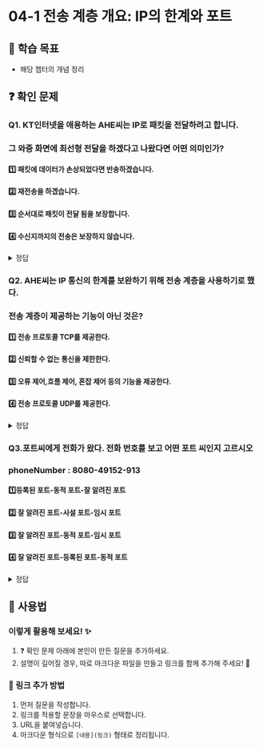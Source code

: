# 04-1 전송 계층 개요: IP의 한계와 포트

## 📌 학습 목표
- 해당 챕터의 개념 정리

## ❓ 확인 문제
### Q1. KT인터넷을 애용하는 AHE씨는 IP로 패킷을 전달하려고 합니다.
### 그 와중 화면에 최선형 전달을 하겠다고 나왔다면 어떤 의미인가?

#### 1️⃣ 패킷에 데이터가 손상되었다면 반송하겠습니다.

#### 2️⃣ 재전송을 하겠습니다.

#### 3️⃣ 순서대로 패킷이 전달 됨을 보장합니다. 

#### 4️⃣ 수신지까지의 전송은 보장하지 않습니다.

<details>
<summary>정답</summary>

#### 4️⃣ 수신지까지의 전송은 보장하지 않습니다.
- 최선형 전달의 의미는 "최선을 다하겠습니다만 전송 결과에 대해서는 보장하지 않겠습니다."의 의미이다.
- 이는 IP의 특성 중 하나인 신뢰할 수 없는 통신으로 IP프로토콜이 패킷이 수신지까지 제대로 전송되었다는 보장을 하지 않는 특징을 일컫는다.

---

</details>

### Q2. AHE씨는 IP 통신의 한계를 보완하기 위해 전송 계층을 사용하기로 했다.
### 전송 계층이 제공하는 기능이 아닌 것은?

#### 1️⃣ 전송 프로토콜 TCP를 제공한다.

#### 2️⃣ 신뢰할 수 없는 통신을 제한한다. 

#### 3️⃣ 오류 제어,흐름 제어, 혼잡 제어 등의 기능을 제공한다.  

#### 4️⃣ 전송 프로토콜  UDP를 제공한다.

<details>
<summary>정답</summary>

#### 2️⃣ 신뢰할 수 없는 통신을 제한한다. 
- 전송 계층을 사용한다 해서 신뢰할 수 없는 통신을 제한하지는 않는다.

- 왜냐하면 신뢰성 있는 통신만이 정답은 아니기 때문 

- 신뢰 할 수 없는 통신은 비교적 높은 성능을 가지고 있어 이들이 필요할 때가있다.

- 그래서 전송 계층에서 신뢰 할 수 없는 통신을 가능하게 해주는 프로토콜이 UDP이다.
---

</details>

### Q3.포트씨에게 전화가 왔다. 전화 번호를 보고 어떤 포트 씨인지 고르시오
### phoneNumber : 8080-49152-913  

#### 1️⃣등록된 포트-동적 포트-잘 알려진 포트

#### 2️⃣ 잘 알려진 포트-사설 포트-임시 포트

#### 3️⃣ 잘 알려진 포트-동적 포트-임시 포트 

#### 4️⃣ 잘 알려진 포트-등록된 포트-동적 포트

<details>
<summary>정답</summary>

####  1️⃣등록된 포트-동적 포트-잘 알려진 포트 

- 포트란 패킷에 저장된 특정 어플리케이션을 식변 할 수 있는 정보이다.

- 전송 계층에서는 포트 번호를 통해 특정 애플리케이션을 식별한다.

- 0번 부터 1023번까지는 잘알려진 포트롤 범용적으로 사용되는 어플리케이션 프로토콜이 사용하는 포트 번호 이다.  ex-80 HTTP

- 1024번 부터 49151번까지는 등록된 포트 번호로 잘 알려진 포트 번호보다는

덜 범용적이지만 흔히 사용되는 애플리케이션 프로토콜에 할당하기 위해 사용한다.
ex 8080 -HTTP대체, 3306 -mySQL DB

- 49152번부터 65535번 까지는 동적 포트,사설 포트 ,임시 포트라고 부르며

인터넷 할당 번호 관리 기관에 의해 할당된 애플리케이션 프로토콜이 없고 
자유롭게 사용이 가능하다.

---

</details>

## 📝 사용법  
### 이렇게 활용해 보세요! ✨  
1. ❓ 확인 문제 아래에 본인이 만든 질문을 추가하세요.  
2. 설명이 길어질 경우, 따로 마크다운 파일을 만들고 링크를 함께 추가해 주세요! 🔗  

### 🔗 링크 추가 방법  
1. 먼저 질문을 작성합니다.  
2. 링크를 적용할 문장을 마우스로 선택합니다.  
3. URL을 붙여넣습니다.  
4. 마크다운 형식으로 `[내용](링크)` 형태로 정리됩니다.  
